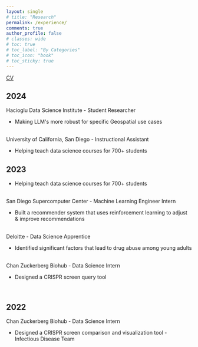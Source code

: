 ```yaml
---
layout: single
# title: "Research"
permalink: /experience/
comments: true
author_profile: false
# classes: wide
# toc: true
# toc_label: "By Categories"
# toc_icon: "book"
# toc_sticky: true
---
```

<a href="../assets/pdfs/CV.pdf">CV</a>
<!-- <a href="https://natdosan.github.io/2024_Resume.pdf">Resume</a> -->

<div class="section">
  <h2>2024</h2>
  <div class="position">
    <div class="title">Hacioglu Data Science Institute - Student Researcher</div>
    <ul class="experience">
        <li>Making LLM's more robust for specific Geospatial use cases</li>
    </ul>
    <br>
  </div>
  
  <div class="position">
    <div class="title">University of California, San Diego - Instructional Assistant</div>
    <ul class="experience">
        <li>Helping teach data science courses for 700+ students</li>
    </ul>
  </div>
</div>

<div class="section">
  <h2>2023</h2>
  <div class="position">
    <ul class="experience">
        <li>Helping teach data science courses for 700+ students</li>
    </ul>
    <br>
  </div>
  
  <div class="position">
    <div class="title">San Diego Supercomputer Center - Machine Learning Engineer Intern</div>
    <ul class="experience">
        <li>Built a recommender system that uses reinforcement learning to adjust & improve recommendations</li>
    </ul>
    <br>
  </div>

  <div class="position">
    <div class="title">Deloitte - Data Science Apprentice</div>
    <ul class="experience">
        <li>Identified significant factors that lead to drug abuse among young adults</li>
    </ul>
    <br>
  </div>

  <div class="position">
    <div class="title">Chan Zuckerberg Biohub - Data Science Intern</div>
    <ul class="experience">
        <li>Designed a CRISPR screen query tool</li>
    </ul>
    <br>
  </div>
</div>

<div class="section">
  <h2>2022</h2>
  <div class="position">
    <div class="title">Chan Zuckerberg Biohub - Data Science Intern</div>
    <ul class="experience">
        <li>Designed a CRISPR screen comparison and visualization tool - Infectious Disease Team</li>
    </ul>
    <br>
  </div>
</div>
